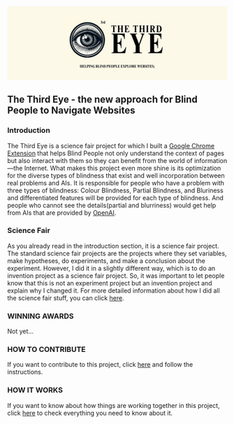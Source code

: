 <img src="./images/header.jpg" />

## The Third Eye - the new approach for Blind People to Navigate Websites

### Introduction

The Third Eye is a science fair project for which I built a [Google Chrome Extension](https://developer.chrome.com/docs/extensions) that helps Blind People not only understand the context of pages but also interact with them so they can benefit from the world of information—the Internet. What makes this project even more shine is its optimization for the diverse types of blindness that exist and well incorporation between real problems and AIs. It is responsible for people who have a problem with three types of blindness: Colour Blindness, Partial Blindness, and Bluriness and differentiated features will be provided for each type of blindness. And people who cannot see the details(partial and blurriness) would get help from AIs that are provided by [OpenAI](https://platform.openai.com/).

### Science Fair

As you already read in the introduction section, it is a science fair project. The standard science fair projects are the projects where they set variables, make hypotheses, do experiments, and make a conclusion about the experiment. However, I did it in a slightly different way, which is to do an invention project as a science fair project. So, it was important to let people know that this is not an experiment project but an invention project and explain why I changed it. For more detailed information about how I did all the science fair stuff, you can click [here](./docs/SCIENCEFAIR/LOGS.md).

### WINNING AWARDS

Not yet...

### HOW TO CONTRIBUTE

If you want to contribute to this project, click [here](./docs/CONTRIBUTING.md) and follow the instructions.

### HOW IT WORKS

If you want to know about how things are working together in this project, click [here](./docs/HOW.md) to check everything you need to know about it.
